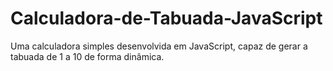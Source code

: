 # Calculadora-de-Tabuada-JavaScript
Uma calculadora simples desenvolvida em JavaScript, capaz de gerar a tabuada de 1 a 10 de forma dinâmica.
